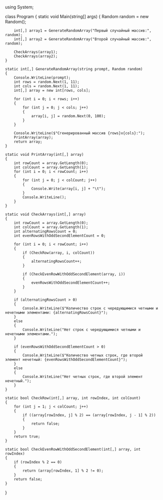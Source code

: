 using System;

class Program
{
    static void Main(string[] args)
    {
        Random random = new Random();

        int[,] array1 = GenerateRandomArray("Первый случайный массив:", random);
        int[,] array2 = GenerateRandomArray("Второй случайный массив:", random);

        CheckArrays(array1);
        CheckArrays(array2);
    }

    static int[,] GenerateRandomArray(string prompt, Random random)
    {
        Console.WriteLine(prompt);
        int rows = random.Next(1, 11); 
        int cols = random.Next(1, 11); 
        int[,] array = new int[rows, cols];

        for (int i = 0; i < rows; i++)
        {
            for (int j = 0; j < cols; j++)
            {
                array[i, j] = random.Next(0, 100); 
            }
        }

        Console.WriteLine($"Сгенерированный массив {rows}x{cols}:");
        PrintArray(array);
        return array;
    }

    static void PrintArray(int[,] array)
    {
        int rowCount = array.GetLength(0);
        int colCount = array.GetLength(1);
        for (int i = 0; i < rowCount; i++)
        {
            for (int j = 0; j < colCount; j++)
            {
                Console.Write(array[i, j] + "\t");
            }
            Console.WriteLine();
        }
    }

    static void CheckArrays(int[,] array)
    {
        int rowCount = array.GetLength(0);
        int colCount = array.GetLength(1);
        int alternatingRowsCount = 0;
        int evenRowsWithOddSecondElementCount = 0;

        for (int i = 0; i < rowCount; i++)
        {
            if (CheckRow(array, i, colCount))
            {
                alternatingRowsCount++;
            }

            if (CheckEvenRowWithOddSecondElement(array, i))
            {
                evenRowsWithOddSecondElementCount++;
            }
        }

        if (alternatingRowsCount > 0)
        {
            Console.WriteLine($"Количество строк с чередующимися четными и нечетными элементами: {alternatingRowsCount}");
        }
        else
        {
            Console.WriteLine("Нет строк с чередующимися четными и нечетными элементами.");
        }

        if (evenRowsWithOddSecondElementCount > 0)
        {
            Console.WriteLine($"Количество четных строк, где второй элемент нечетный: {evenRowsWithOddSecondElementCount}");
        }
        else
        {
            Console.WriteLine("Нет четных строк, где второй элемент нечетный.");
        }
    }

    static bool CheckRow(int[,] array, int rowIndex, int colCount)
    {
        for (int j = 1; j < colCount; j++)
        {
            if ((array[rowIndex, j] % 2) == (array[rowIndex, j - 1] % 2))
            {
                return false; 
            }
        }
        return true; 
    }

    static bool CheckEvenRowWithOddSecondElement(int[,] array, int rowIndex)
    {
        if (rowIndex % 2 == 0) 
        {
            return (array[rowIndex, 1] % 2 != 0); 
        }
        return false; 
    }
}
